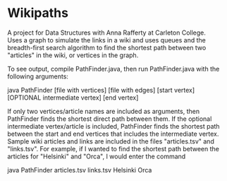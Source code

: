 # Wikipaths
A project for Data Structures with Anna Rafferty at Carleton College.  
Uses a graph to simulate the links in a wiki and uses queues and the breadth-first search algorithm to find the shortest path between two "articles" in the wiki, or vertices in the graph.

To see output, compile PathFinder.java, then run PathFinder.java with the following arguments:

   java PathFinder [file with vertices] [file with edges] [start vertex] [OPTIONAL intermediate vertex] [end vertex]
   
If only two vertices/article names are included as arguments, then PathFinder finds the shortest direct path between them. If the optional intermediate vertex/article
is included, PathFinder finds the shortest path between the start and end vertices that includes the intermediate vertex. 
Sample wiki articles and links are included in the files "articles.tsv" and "links.tsv".
For example, if I wanted to find the shortest path between the articles for "Helsinki" and "Orca", I would enter the command

  java PathFinder articles.tsv links.tsv Helsinki Orca

